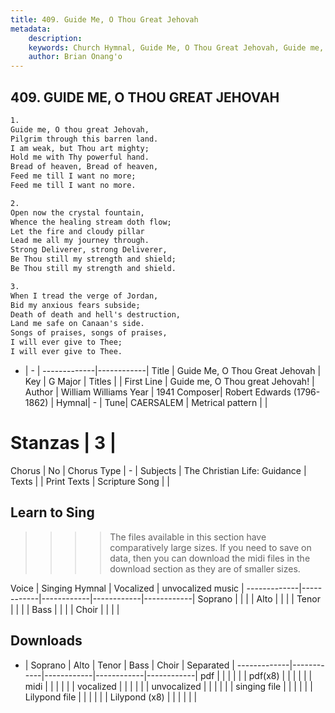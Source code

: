 ```yaml
---
title: 409. Guide Me, O Thou Great Jehovah
metadata:
    description: 
    keywords: Church Hymnal, Guide Me, O Thou Great Jehovah, Guide me, O Thou great Jehovah!, 
    author: Brian Onang'o
---
```



## 409. GUIDE ME, O THOU GREAT JEHOVAH

```txt
1.
Guide me, O thou great Jehovah,
Pilgrim through this barren land.
I am weak, but Thou art mighty;
Hold me with Thy powerful hand.
Bread of heaven, Bread of heaven,
Feed me till I want no more;
Feed me till I want no more.

2.
Open now the crystal fountain,
Whence the healing stream doth flow;
Let the fire and cloudy pillar
Lead me all my journey through.
Strong Deliverer, strong Deliverer,
Be Thou still my strength and shield;
Be Thou still my strength and shield.

3.
When I tread the verge of Jordan,
Bid my anxious fears subside;
Death of death and hell's destruction,
Land me safe on Canaan's side.
Songs of praises, songs of praises,
I will ever give to Thee;
I will ever give to Thee.
```

- |   -  |
-------------|------------|
Title | Guide Me, O Thou Great Jehovah |
Key | G Major |
Titles |  |
First Line | Guide me, O Thou great Jehovah! |
Author | William Williams
Year | 1941
Composer| Robert Edwards (1796-1862) |
Hymnal|  - |
Tune| CAERSALEM |
Metrical pattern | |
# Stanzas | 3 |
Chorus | No |
Chorus Type | - |
Subjects | The Christian Life: Guidance |
Texts |  |
Print Texts | 
Scripture Song |  |
  
## Learn to Sing

>>>> The files available in this section have comparatively large sizes. If you need to save on data, then you can download the midi files in the download section as they are of smaller sizes.

Voice |  Singing Hymnal | Vocalized | unvocalized music |
-------------|------------|------------|------------|------------|
Soprano | | | |
Alto | | | |
Tenor | | | |
Bass | | | |
Choir | | | |

## Downloads

- |  Soprano | Alto | Tenor | Bass | Choir | Separated |
-------------|------------|------------|------------|------------|
pdf | | | | | |
pdf(x8) | | | | | |
midi | | | | | |
vocalized | | | | | |
unvocalized | | | | | |
singing file | | | | | |
Lilypond file | | | | | |
Lilypond (x8) | | | | | |
  